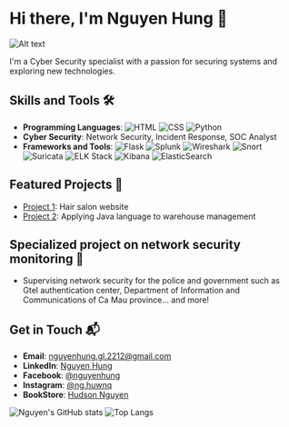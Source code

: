 # Hi there, I'm Nguyen Hung 👋

![Alt text](https://i.pinimg.com/originals/fb/c6/f3/fbc6f31bd3b84159470b973aca7e0f97.gif)

I'm a Cyber Security specialist with a passion for securing systems and exploring new technologies. 

## Skills and Tools 🛠️
- **Programming Languages**: ![HTML](https://img.shields.io/badge/HTML-5-orange) ![CSS](https://img.shields.io/badge/CSS-3-blue) ![Python](https://img.shields.io/badge/Python-3.8-blue)
- **Cyber Security**: Network Security, Incident Response, SOC Analyst
- **Frameworks and Tools**: ![Flask](https://img.shields.io/badge/Flask-1.1.2-black) ![Splunk](https://img.shields.io/badge/Splunk-Enterprise-green)  ![Wireshark](https://img.shields.io/badge/Wireshark-3.4.9-blue) ![Snort](https://img.shields.io/badge/Snort-2.9.18.1-red) ![Suricata](https://img.shields.io/badge/Suricata-6.0.3-orange) ![ELK Stack](https://img.shields.io/badge/ELK_Stack-Latest-blue) ![Kibana](https://img.shields.io/badge/Kibana-7.13.2-blue) ![ElasticSearch](https://img.shields.io/badge/ElasticSearch-7.13.2-orange)

## Featured Projects 🌟
- [Project 1](https://github.com/nguyenhuwnq0311/leehairsalon_q1): Hair salon website
- [Project 2](https://github.com/nguyenhuwnq0311/project2): Applying Java language to warehouse management

## Specialized project on network security monitoring 📌
- Supervising network security for the police and government such as Gtel authentication center, Department of Information and Communications of Ca Mau province... and more!
  
##  Get in Touch 📬
- **Email**: [nguyenhung.gl.2212@gmail.com](mailto:nguyenhung.gl.2212@gmail.com)
- **LinkedIn**: [Nguyen Hung](https://www.linkedin.com/in/hungnguyen0311)
- **Facebook**: [@nguyenhung](https://www.facebook.com/nguyenhung0311)
- **Instagram**: [@ng.huwnq](https://www.instagram.com/ng.huwnq__/)
- **BookStore**: [Hudson Nguyen](https://payhip.com/HudsonNguyen)

![Nguyen's GitHub stats](https://github-readme-stats.vercel.app/api?username=nguyenhuwnq0311&show_icons=true&theme=radical)
![Top Langs](https://github-readme-stats.vercel.app/api/top-langs/?username=nguyenhuwnq0311&layout=compact&theme=radical)



